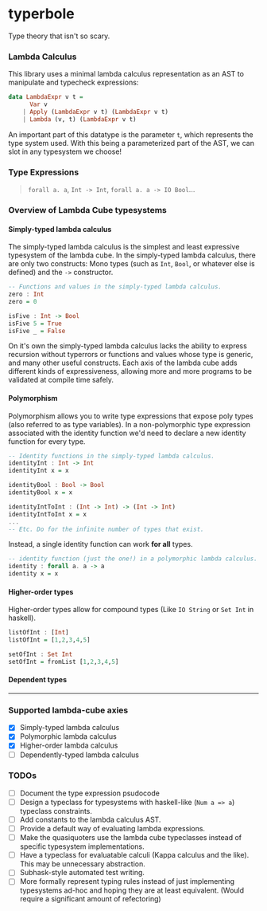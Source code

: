# typerbole

Type theory that isn't so scary.

### Lambda Calculus

This library uses a minimal lambda calculus representation as an AST to manipulate and typecheck expressions:

```haskell
data LambdaExpr v t =
      Var v
    | Apply (LambdaExpr v t) (LambdaExpr v t)
    | Lambda (v, t) (LambdaExpr v t)
```

An important part of this datatype is the parameter `t`, which represents the type system used. With this being a parameterized part of the AST, we can slot in any typesystem we choose!

### Type Expressions

> `forall a. a`, `Int -> Int`, `forall a. a -> IO Bool`...

### Overview of Lambda Cube typesystems

#### Simply-typed lambda calculus

The simply-typed lambda calculus is the simplest and least expressive typesystem of the lambda cube. In the simply-typed lambda calculus, there are only two constructs: Mono types (such as `Int`, `Bool`, or whatever else is defined) and the `->` constructor.

```haskell
-- Functions and values in the simply-typed lambda calculus.
zero : Int
zero = 0

isFive : Int -> Bool
isFive 5 = True
isFive _ = False
```

On it's own the simply-typed lambda calculus lacks the ability to express recursion without typerrors or functions and values whose type is generic, and many other useful constructs. Each axis of the lambda cube adds different kinds of expressiveness, allowing more and more programs to be validated at compile time safely.

#### Polymorphism

Polymorphism allows you to write type expressions that expose poly types (also referred to as type variables). In a non-polymorphic type expression associated with the identity function we'd need to declare a new identity function for every type.

```haskell
-- Identity functions in the simply-typed lambda calculus.
identityInt : Int -> Int
identityInt x = x

identityBool : Bool -> Bool
identityBool x = x

identityIntToInt : (Int -> Int) -> (Int -> Int)
identityIntToInt x = x
...
-- Etc. Do for the infinite number of types that exist.
```

Instead, a single identity function can work **for all** types.

```haskell
-- identity function (just the one!) in a polymorphic lambda calculus.
identity : forall a. a -> a
identity x = x
```

#### Higher-order types

Higher-order types allow for compound types (Like `IO String` or `Set Int` in haskell).

```haskell
listOfInt : [Int]
listOfInt = [1,2,3,4,5]

setOfInt : Set Int
setOfInt = fromList [1,2,3,4,5]
```

#### Dependent types

***

### Supported lambda-cube axies

- [x] Simply-typed lambda calculus
- [x] Polymorphic lambda calculus
- [x] Higher-order lambda calculus
- [ ] Dependently-typed lambda calculus

### TODOs

- [ ] Document the type expression psudocode
- [ ] Design a typeclass for typesystems with haskell-like (`Num a => a`) typeclass constraints.
- [ ] Add constants to the lambda calculus AST.
- [ ] Provide a default way of evaluating lambda expressions.
- [ ] Make the quasiquoters use the lambda cube typeclasses instead of specific typesystem implementations.
- [ ] Have a typeclass for evaluatable calculi (Kappa calculus and the like). This may be unnecessary abstraction.
- [ ] Subhask-style automated test writing.
- [ ] More formally represent typing rules instead of just implementing typesystems ad-hoc and hoping they are at least equivalent. (Would require a significant amount of refectoring)
